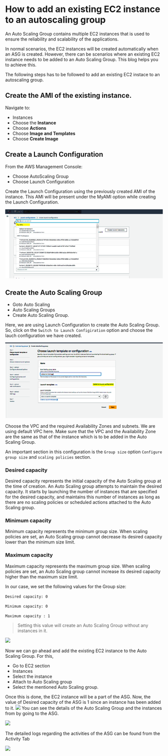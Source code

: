 # How to add an existing EC2 instance to an autoscaling group

An Auto Scaling Group contains multiple EC2 instances that is used to ensure the reliability and scalability of the applications. 

In normal scenarios, the EC2 instances will be created automatically when an ASG is created. However, there can be scenarios where an existing EC2 instance needs to be added to an Auto Scaling Group. This blog helps you to achieve this.

The following steps has to be followed to add an existing EC2 instace to an autoscaling group.

## Create the AMI of the existing instance.
Navigate to:
* Instances
* Choose the **Instance**
* Choose **Actions**
* Choose **Image and Templates**
* Choose **Create Image**
 
## Create a Launch Configuration
From the AWS Management Console:
* Choose AutoScaling Group
* Choose Launch Configuration

Create the Launch Configuration using the previously created AMI of the instance. This AMI will be present under the MyAMI option while creating the Launch Configuration.
 
 ![](./images/myAMI.png)

## Create the Auto Scaling Group
* Goto Auto Scaling
* Auto Scaling Groups
* Create Auto Scaling Group.

Here, we are using Launch Configuration to create the Auto Scaling Group. So, click on the ```Switch to Launch Configiration``` option and choose the lauch configuration we have created.

![](./images/launchConfig.png)
  
Choose the VPC and the required Availability Zones and subnets. We are using default VPC here. Make sure that the VPC and the Availability Zone are the same as that of the instance which is to be added in the Auto Scaling Group.

An important section in this configuration is the
```Group size``` option ```Configure group size``` and ```scaling policies``` section.

### Desired capacity
Desired capacity represents the initial capacity of the Auto Scaling group at the time of creation. An Auto Scaling group attempts to maintain the desired capacity. It starts by launching the number of instances that are specified for the desired capacity, and maintains this number of instances as long as there are no scaling policies or scheduled actions attached to the Auto Scaling group.
### Minimum capacity
Minimum capacity represents the minimum group size. When scaling policies are set, an Auto Scaling group cannot decrease its desired capacity lower than the minimum size limit.
### Maximum capacity
Maximum capacity represents the maximum group size. When scaling policies are set, an Auto Scaling group cannot increase its desired capacity higher than the maximum size limit.

In our case, we set the following values for the Group size:

```Desired capacity: 0```

```Minimum capacity: 0```

```Maximum capacity : 1```

>Setting this value will create an Auto Scaling Group without any instances in it.

![](./images/auto-scaling-group-0.png)

Now we can go ahead and add the existing EC2 instance to the Auto Scaling Group. For this,
* Go to EC2 section
* Instances
* Select the instance
* Attach to Auto Scaling group
* Select the mentioned Auto Scaling group.

Once this is done, the EC2 instance will be a part of the ASG. Now, the value of Desired capacity of the ASG is 1 since an instance has been added to it. 
 ![](./images/auto-scaling-group.png)
You can see the details of the Auto Scaling Group and the instances from by going to the ASG.

![](./images/asg.png)

The detailed logs regarding the activities of the ASG can be found from the Activity Tab

![](./images/activity_tab.png)